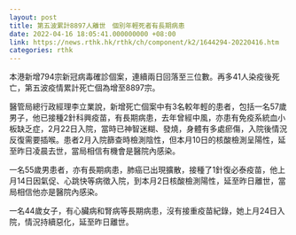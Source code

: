```yaml
---
layout: post
title: 第五波累計8897人離世　個別年輕死者有長期病患
date: 2022-04-16 18:05:41.000000000 +08:00
link: https://news.rthk.hk/rthk/ch/component/k2/1644294-20220416.htm
categories: rthk
---
```


本港新增794宗新冠病毒確診個案，連續兩日回落至三位數。再多41人染疫後死亡，第五波疫情累計死亡個為增至8897宗。

醫管局總行政經理李立業說，新增死亡個案中有3名較年輕的患者，包括一名57歲男子，他已接種2針科興疫苗，有長期病患，去年曾經中風，亦患有免疫系統血小板缺乏症，2月22日入院，當時已神智迷糊、發燒，身體有多處瘀傷，入院後情況反復需要插喉。患者2月入院篩查時檢測陰性，但本月10日的核酸檢測呈陽性，延至昨日凌晨去世，當局相信有機會是醫院內感染。

一名55歲男患者，亦有長期病患，肺癌已出現擴散，接種了1針復必泰疫苗，他上月14日因氣促、心跳快等病徵入院，到本月2日核酸檢測陽性，延至昨日離世，當局相信他亦是醫院內感染。

一名44歲女子，有心臟病和腎病等長期病患，沒有接重疫苗紀錄，她上月24日入院，情況持續惡化，延至昨日離世。
